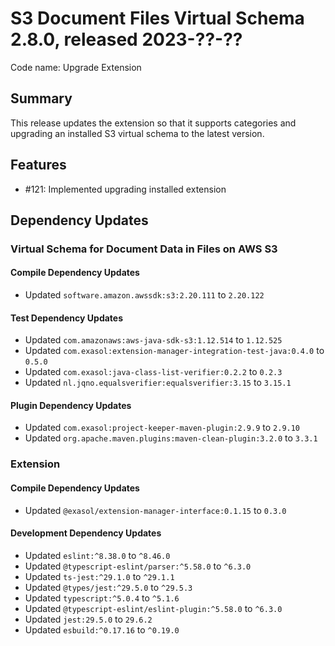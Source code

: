 # S3 Document Files Virtual Schema 2.8.0, released 2023-??-??

Code name: Upgrade Extension

## Summary

This release updates the extension so that it supports categories and upgrading an installed S3 virtual schema to the latest version.

## Features

* #121: Implemented upgrading installed extension

## Dependency Updates

### Virtual Schema for Document Data in Files on AWS S3

#### Compile Dependency Updates

* Updated `software.amazon.awssdk:s3:2.20.111` to `2.20.122`

#### Test Dependency Updates

* Updated `com.amazonaws:aws-java-sdk-s3:1.12.514` to `1.12.525`
* Updated `com.exasol:extension-manager-integration-test-java:0.4.0` to `0.5.0`
* Updated `com.exasol:java-class-list-verifier:0.2.2` to `0.2.3`
* Updated `nl.jqno.equalsverifier:equalsverifier:3.15` to `3.15.1`

#### Plugin Dependency Updates

* Updated `com.exasol:project-keeper-maven-plugin:2.9.9` to `2.9.10`
* Updated `org.apache.maven.plugins:maven-clean-plugin:3.2.0` to `3.3.1`

### Extension

#### Compile Dependency Updates

* Updated `@exasol/extension-manager-interface:0.1.15` to `0.3.0`

#### Development Dependency Updates

* Updated `eslint:^8.38.0` to `^8.46.0`
* Updated `@typescript-eslint/parser:^5.58.0` to `^6.3.0`
* Updated `ts-jest:^29.1.0` to `^29.1.1`
* Updated `@types/jest:^29.5.0` to `^29.5.3`
* Updated `typescript:^5.0.4` to `^5.1.6`
* Updated `@typescript-eslint/eslint-plugin:^5.58.0` to `^6.3.0`
* Updated `jest:29.5.0` to `29.6.2`
* Updated `esbuild:^0.17.16` to `^0.19.0`

